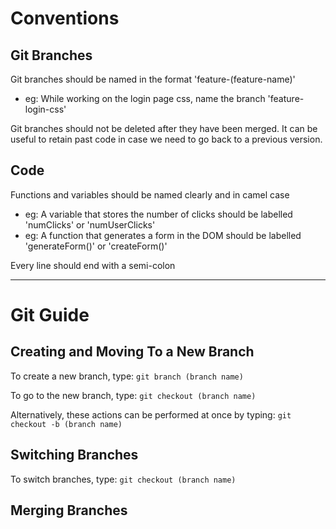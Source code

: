# Conventions #

## Git Branches ##
Git branches should be named in the format 'feature-(feature-name)'
 - eg: While working on the login page css, name the branch 'feature-login-css' 

Git branches should not be deleted after they have been merged. It can be useful to retain past code in case we need to go back to a previous version.

## Code ##
Functions and variables should be named clearly and in camel case
 - eg: A variable that stores the number of clicks should be labelled 'numClicks' or 'numUserClicks'
 - eg: A function that generates a form in the DOM should be labelled 'generateForm()' or 'createForm()'

Every line should end with a semi-colon

---
# Git Guide #

## Creating and Moving To a New Branch ##
To create a new branch, type:
`git branch (branch name)`

To go to the new branch, type:
`git checkout (branch name)`

Alternatively, these actions can be performed at once by typing:
`git checkout -b (branch name)`

## Switching Branches ##
To switch branches, type:
`git checkout (branch name)`

## Merging Branches ##


